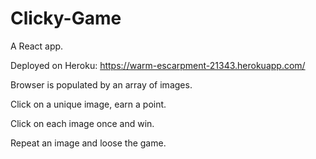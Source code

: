 # Clicky-Game
A React app.

Deployed on Heroku: https://warm-escarpment-21343.herokuapp.com/

Browser is populated by an array of images.

Click on a unique image, earn a point.

Click on each image once and win.  

Repeat an image and loose the game.